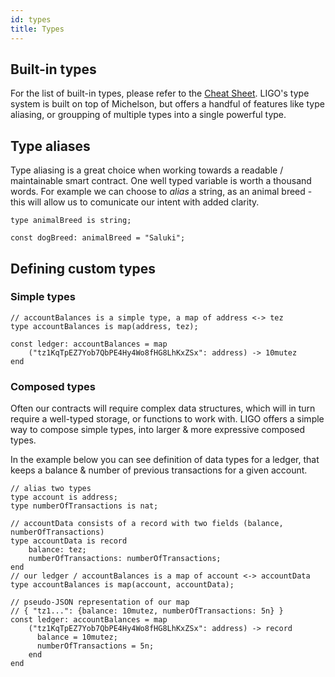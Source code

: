```yaml
---
id: types
title: Types
---
```


## Built-in types

For the list of built-in types, please refer to the [Cheat Sheet](language-basics/cheat-sheet.md). LIGO's type system is built on top of Michelson, but offers a handful of features like type aliasing, or groupping of multiple types into a single powerful type.

## Type aliases

Type aliasing is a great choice when working towards a readable / maintainable smart contract. One well typed variable is worth a thousand words. For example we can choose to *alias* a string, as an animal breed - this will allow us to comunicate our intent with added clarity.

<!--DOCUSAURUS_CODE_TABS-->
<!--Pascaligo-->
```pascaligo
type animalBreed is string;

const dogBreed: animalBreed = "Saluki"; 
```

<!--END_DOCUSAURUS_CODE_TABS-->

## Defining custom types

### Simple types
<!--DOCUSAURUS_CODE_TABS-->
<!--Pascaligo-->
```pascaligo
// accountBalances is a simple type, a map of address <-> tez
type accountBalances is map(address, tez);

const ledger: accountBalances = map
    ("tz1KqTpEZ7Yob7QbPE4Hy4Wo8fHG8LhKxZSx": address) -> 10mutez
end
```

<!--END_DOCUSAURUS_CODE_TABS-->


### Composed types

Often our contracts will require complex data structures, which will in turn require a well-typed storage, or functions to work with. LIGO offers a simple way to compose simple types, into larger & more expressive composed types.

In the example below you can see definition of data types for a ledger, that keeps a balance & number of previous transactions for a given account.

<!--DOCUSAURUS_CODE_TABS-->
<!--Pascaligo-->
```pascaligo
// alias two types
type account is address;
type numberOfTransactions is nat;

// accountData consists of a record with two fields (balance, numberOfTransactions)
type accountData is record
    balance: tez;
    numberOfTransactions: numberOfTransactions;
end
// our ledger / accountBalances is a map of account <-> accountData
type accountBalances is map(account, accountData);

// pseudo-JSON representation of our map 
// { "tz1...": {balance: 10mutez, numberOfTransactions: 5n} }
const ledger: accountBalances = map
    ("tz1KqTpEZ7Yob7QbPE4Hy4Wo8fHG8LhKxZSx": address) -> record
      balance = 10mutez;
      numberOfTransactions = 5n;
    end
end
```

<!--END_DOCUSAURUS_CODE_TABS-->